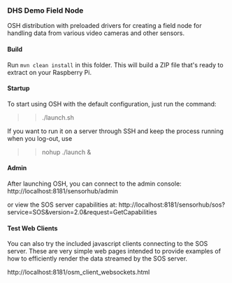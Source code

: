 ### DHS Demo Field Node

OSH distribution with preloaded drivers for creating a field node for handling data from various video cameras and other sensors.



#### Build

Run `mvn clean install` in this folder. This will build a ZIP file that's ready to extract on your Raspberry Pi.



#### Startup

To start using OSH with the default configuration, just run the command:

>> ./launch.sh


If you want to run it on a server through SSH and keep the process running when you log-out, use

>> nohup ./launch &



#### Admin

After launching OSH, you can connect to the admin console:
http://localhost:8181/sensorhub/admin

or view the SOS server capabilities at:
http://localhost:8181/sensorhub/sos?service=SOS&version=2.0&request=GetCapabilities



#### Test Web Clients

You can also try the included javascript clients connecting to the SOS server.
These are very simple web pages intended to provide examples of how to efficiently render the data
streamed by the SOS server.

http://localhost:8181/osm_client_websockets.html

